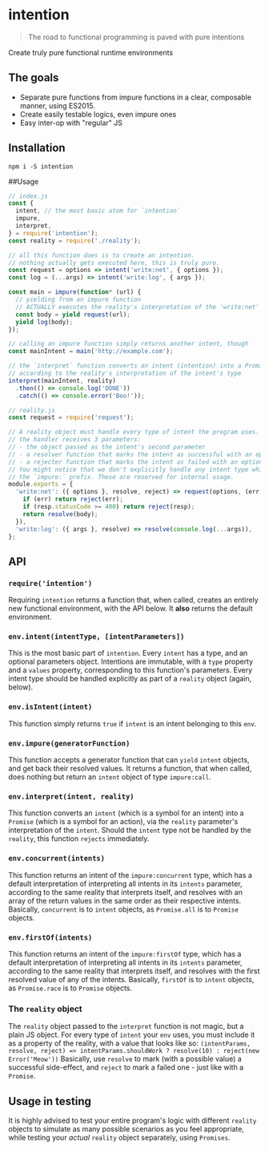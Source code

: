 # intention
>The road to functional programming is paved with pure intentions

Create truly pure functional runtime environments

## The goals
- Separate pure functions from impure functions in a clear, composable manner, using ES2015.
- Create easily testable logics, even impure ones
- Easy inter-op with "regular" JS

## Installation
`npm i -S intention`

##Usage
```js
// index.js
const {
  intent, // the most basic atom for `intention`
  impure,
  interpret,
} = require('intention');
const reality = require('./reality');

// all this function does is to create an intention.
// nothing actually gets executed here, this is truly pure.
const request = options => intent('write:net', { options });
const log = (...args) => intent('write:log', { args });

const main = impure(function* (url) {
  // yielding from an impure function
  // ACTUALLY executes the reality's interpretation of the 'write:net' intent, see below
  const body = yield request(url);
  yield log(body);
});

// calling an impure function simply returns another intent, though
const mainIntent = main('http://example.com');

// the `interpret` function converts an intent (intention) into a Promise (action),
// according to the reality's interpretation of the intent's type
interpret(mainIntent, reality)
  .then(() => console.log('DONE'))
  .catch(() => console.error('Boo!'));

// reality.js
const request = require('request');

// A reality object must handle every type of intent the program uses.
// the handler receives 3 parameters:
// - the object passed as the intent's second parameter
// - a resolver function that marks the intent as successful with an optional value
// - a rejecter function that marks the intent as failed with an optional value
// You might notice that we don't explicitly handle any intent type which starts with
// the `impure:` prefix. These are reserved for internal usage.
module.exports = {
  'write:net': ({ options }, resolve, reject) => request(options, (err, resp, body) => {
    if (err) return reject(err);
    if (resp.statusCode >= 400) return reject(resp);
    return resolve(body);
  }),
  'write:log': ({ args }, resolve) => resolve(console.log(...args)),
};
```

## API
### `require('intention')`
Requiring `intention` returns a function that, when called, creates an entirely new functional environment,
with the API below. It **also** returns the default environment.

### `env.intent(intentType, [intentParameters])`
This is the most basic part of `intention`. Every `intent` has a type, and an optional parameters object.
Intentions are immutable, with a `type` property and a `values` property, corresponding to this function's parameters.
Every intent type should be handled explicitly as part of a `reality` object (again, below).

### `env.isIntent(intent)`
This function simply returns `true` if `intent` is an intent belonging to this `env`.

### `env.impure(generatorFunction)`
This function accepts a generator function that can `yield` `intent` objects, and get back their resolved values.
It returns a function, that when called, does nothing but return an `intent` object of type `impure:call`.

### `env.interpret(intent, reality)`
This function converts an `intent` (which is a symbol for an intent) into a `Promise` (which is a symbol for an action), via the `reality` parameter's interpretation of the `intent`.
Should the `intent` type not be handled by the `reality`, this function `rejects` immediately.

### `env.concurrent(intents)`
This function returns an intent of the `impure:concurrent` type,
which has a default interpretation of interpreting all intents in its `intents` parameter, according to the same reality that interprets itself, and resolves with an array of the return values in the same order as their respective intents. Basically, `concurrent` is to `intent` objects, as `Promise.all` is to `Promise` objects.

### `env.firstOf(intents)`
This function returns an intent of the `impure:firstOf` type,
which has a default interpretation of interpreting all intents in its `intents` parameter, according to the same reality that interprets itself, and resolves with the first resolved value of any of the intents. Basically, `firstOf` is to `intent` objects, as `Promise.race` is to `Promise` objects.

### The `reality` object
The `reality` object passed to the `interpret` function is not magic, but a plain JS object. For every type of `intent` your `env` uses, you must include it as a property of the reality, with a value that looks like so:
`(intentParams, resolve, reject) => intentParams.shouldWork ? resolve(10) : reject(new Error('Meow'))`
Basically, use `resolve` to mark (with a possible value) a successful side-effect, and `reject` to mark a failed one - just like with a `Promise`.

## Usage in testing
It is highly advised to test your entire program's logic with different `reality` objects to simulate as many possible scenarios as you feel appropriate, while testing your *actual* `reality` object separately, using `Promises`.
